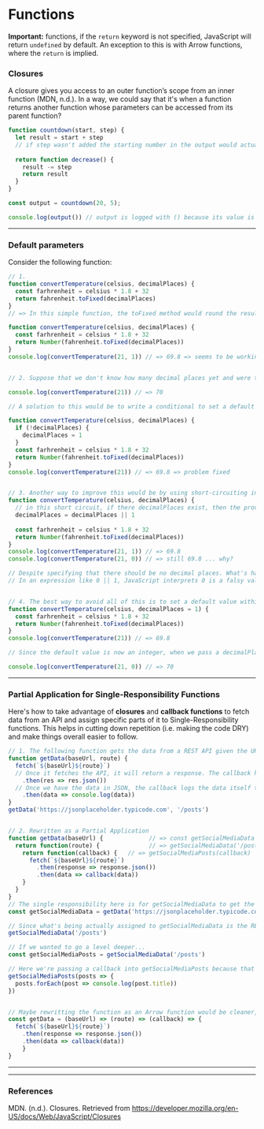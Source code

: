 # Functions

**Important:** functions, if the `return` keyword is not specified, JavaScript will return `undefined` by default. An exception to this is with Arrow functions, where the `return` is implied.

### Closures

A closure gives you access to an outer function’s scope from an inner function (MDN, n.d.). In a way, we could say that it's when a function returns another function whose parameters can be accessed from its parent function? 

```js
function countdown(start, step) {
  let result = start + step 
  // if step wasn't added the starting number in the output would actually begin at the number of steps less.
  
  return function decrease() {
    result -= step
    return result
  }
}

const output = countdown(20, 5);

console.log(output()) // output is logged with () because its value is a function
```

---

### Default parameters

Consider the following function:

```js
// 1.
function convertTemperature(celsius, decimalPlaces) {
  const farhrenheit = celsius * 1.8 + 32
  return fahrenheit.toFixed(decimalPlaces)
}
// => In this simple function, the toFixed method would round the resulting temperature by the number of decimal places provided. The problem here is that toFixed returns a string. A quick solution would be to do wrap the return into the Number function:

function convertTemperature(celsius, decimalPlaces) {
  const farhrenheit = celsius * 1.8 + 32
  return Number(fahrenheit.toFixed(decimalPlaces))
}
console.log(convertTemperature(21, 1)) // => 69.8 => seems to be working fine.


// 2. Suppose that we don't know how many decimal places yet and were to only pass the celcius. The end result will be wrong:

console.log(convertTemperature(21)) // => 70

// A solution to this would be to write a conditional to set a default value if the argument isn't passed into the function:

function convertTemperature(celsius, decimalPlaces) {
  if (!decimalPlaces) {
    decimalPlaces = 1
  }
  const farhrenheit = celsius * 1.8 + 32
  return Number(fahrenheit.toFixed(decimalPlaces))
}
console.log(convertTemperature(21)) // => 69.8 => problem fixed


// 3. Another way to improve this would be by using short-circuiting instead of the if statement.
function convertTemperature(celsius, decimalPlaces) {
  // in this short circuit, if there decimalPlaces exist, then the provided value is stored in decimalPlaces; otherwise, it defaults the value to 1.
  decimalPlaces = decimalPlaces || 1
  
  const farhrenheit = celsius * 1.8 + 32
  return Number(fahrenheit.toFixed(decimalPlaces))
}
console.log(convertTemperature(21, 1)) // => 69.8 
console.log(convertTemperature(21, 0)) // => still 69.8 ... why?

// Despite specifying that there should be no decimal places. What's happening? 
// In an expression like 0 || 1, JavaScript interprets 0 is a falsy value, so that's why the decimalPlaces value is still defaulting to 1. 


// 4. The best way to avoid all of this is to set a default value within the function declaration:
function convertTemperature(celsius, decimalPlaces = 1) {
  const farhrenheit = celsius * 1.8 + 32
  return Number(fahrenheit.toFixed(decimalPlaces))
}
console.log(convertTemperature(21)) // => 69.8

// Since the default value is now an integer, when we pass a decimalPlaces argument of 0, JavaScript will recognize it as an integer instead of a falsy value.

console.log(convertTemperature(21, 0)) // => 70
```

---

### Partial Application for Single-Responsibility Functions

Here's how to take advantage of **closures** and **callback functions** to fetch data from an API and assign specific parts of it to Single-Responsibility functions. This helps in cutting down repetition (i.e. making the code DRY) and make things overall easier to follow.

```js
// 1. The following function gets the data from a REST API given the URL and the route.
function getData(baseUrl, route) {
  fetch(`${baseUrl}${route}`)
  // Once it fetches the API, it will return a response. The callback here transfers the response into JSON.
  	.then(res => res.json()) 
  // Once we have the data in JSON, the callback logs the data itself to the console.
  	.then(data => console.log(data))
}
getData('https://jsonplaceholder.typicode.com', '/posts')


// 2. Rewritten as a Partial Application
function getData(baseUrl) { 			// => const getSocialMediaData
  return function(route) { 				// => getSocialMediaData('/posts')
    return function(callback) {   // => getSocialMediaPosts(callback)
      fetch(`${baseUrl}${route}`)
      	.then(response => response.json())
      	.then(data => callback(data))
    }
  }
}
// The single responsibility here is for getSocialMediaData to get the data from the base url.
const getSocialMediaData = getData('https://jsonplaceholder.typicode.com')

// Since what's being actually assigned to getSocialMediaData is the RETURN of the getData function, we can pass in the ROUTE in order to get data specific to whatever route is passed.
getSocialMediaData('/posts')

// If we wanted to go a level deeper...
const getSocialMediaPosts = getSocialMediaData('/posts')

// Here we're passing a callback into getSocialMediaPosts because that's the RETURN value of getSocialMediaData('/posts')
getSocialMediaPosts(posts => {
  posts.forEach(post => console.log(post.title))
})


// Maybe rewritting the function as an Arrow function would be cleaner, but it also makes it a bit harder to follow (in my opinion).
const getData = (baseUrl) => (route) => (callback) => {
  fetch(`${baseUrl}${route}`)
    .then(response => response.json())
    .then(data => callback(data))
	}
}
```

---

























---

### References

MDN. (n.d.). Closures. Retrieved from https://developer.mozilla.org/en-US/docs/Web/JavaScript/Closures





